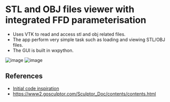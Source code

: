 # STL and OBJ files viewer with integrated FFD parameterisation

- Uses VTK to read and access stl and obj related files.
- The app perform very simple task such as loading and viewing STL/OBJ files. 
- The GUI is built in wxpython.

![image](https://user-images.githubusercontent.com/89139139/168889912-f268c344-aa55-4e92-afc8-480b53c9001e.png)
![image](https://user-images.githubusercontent.com/89139139/168890039-29b4187d-5577-4bc3-9a4e-401926c22bc2.png)

## References
- [Initial code inspiration](http://sukhbinder.wordpress.com/2014/01/29/from-this-to-that-stl-viewer-app-update/)
- https://www2.gosculptor.com/Sculptor_Doc/contents/contents.html
